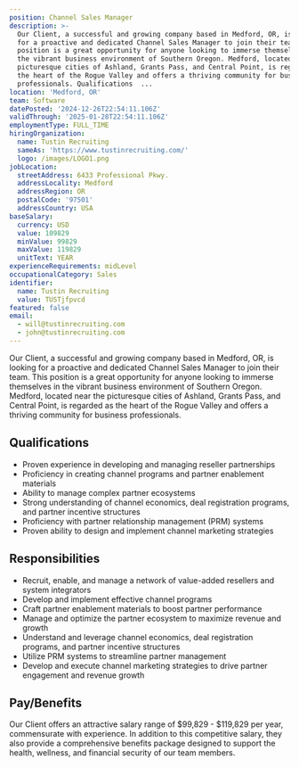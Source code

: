 ```yaml
---
position: Channel Sales Manager
description: >-
  Our Client, a successful and growing company based in Medford, OR, is looking
  for a proactive and dedicated Channel Sales Manager to join their team. This
  position is a great opportunity for anyone looking to immerse themselves in
  the vibrant business environment of Southern Oregon. Medford, located near the
  picturesque cities of Ashland, Grants Pass, and Central Point, is regarded as
  the heart of the Rogue Valley and offers a thriving community for business
  professionals. Qualifications  ...
location: 'Medford, OR'
team: Software
datePosted: '2024-12-26T22:54:11.106Z'
validThrough: '2025-01-28T22:54:11.106Z'
employmentType: FULL_TIME
hiringOrganization:
  name: Tustin Recruiting
  sameAs: 'https://www.tustinrecruiting.com/'
  logo: /images/LOGO1.png
jobLocation:
  streetAddress: 6433 Professional Pkwy.
  addressLocality: Medford
  addressRegion: OR
  postalCode: '97501'
  addressCountry: USA
baseSalary:
  currency: USD
  value: 109829
  minValue: 99829
  maxValue: 119829
  unitText: YEAR
experienceRequirements: midLevel
occupationalCategory: Sales
identifier:
  name: Tustin Recruiting
  value: TUSTjfpvcd
featured: false
email:
  - will@tustinrecruiting.com
  - john@tustinrecruiting.com
---
```




Our Client, a successful and growing company based in Medford, OR, is looking for a proactive and dedicated Channel Sales Manager to join their team. This position is a great opportunity for anyone looking to immerse themselves in the vibrant business environment of Southern Oregon. Medford, located near the picturesque cities of Ashland, Grants Pass, and Central Point, is regarded as the heart of the Rogue Valley and offers a thriving community for business professionals.

## Qualifications

- Proven experience in developing and managing reseller partnerships
- Proficiency in creating channel programs and partner enablement materials
- Ability to manage complex partner ecosystems
- Strong understanding of channel economics, deal registration programs, and partner incentive structures
- Proficiency with partner relationship management (PRM) systems
- Proven ability to design and implement channel marketing strategies

## Responsibilities

- Recruit, enable, and manage a network of value-added resellers and system integrators
- Develop and implement effective channel programs
- Craft partner enablement materials to boost partner performance
- Manage and optimize the partner ecosystem to maximize revenue and growth
- Understand and leverage channel economics, deal registration programs, and partner incentive structures
- Utilize PRM systems to streamline partner management
- Develop and execute channel marketing strategies to drive partner engagement and revenue growth

## Pay/Benefits

Our Client offers an attractive salary range of $99,829 - $119,829 per year, commensurate with experience. In addition to this competitive salary, they also provide a comprehensive benefits package designed to support the health, wellness, and financial security of our team members.
